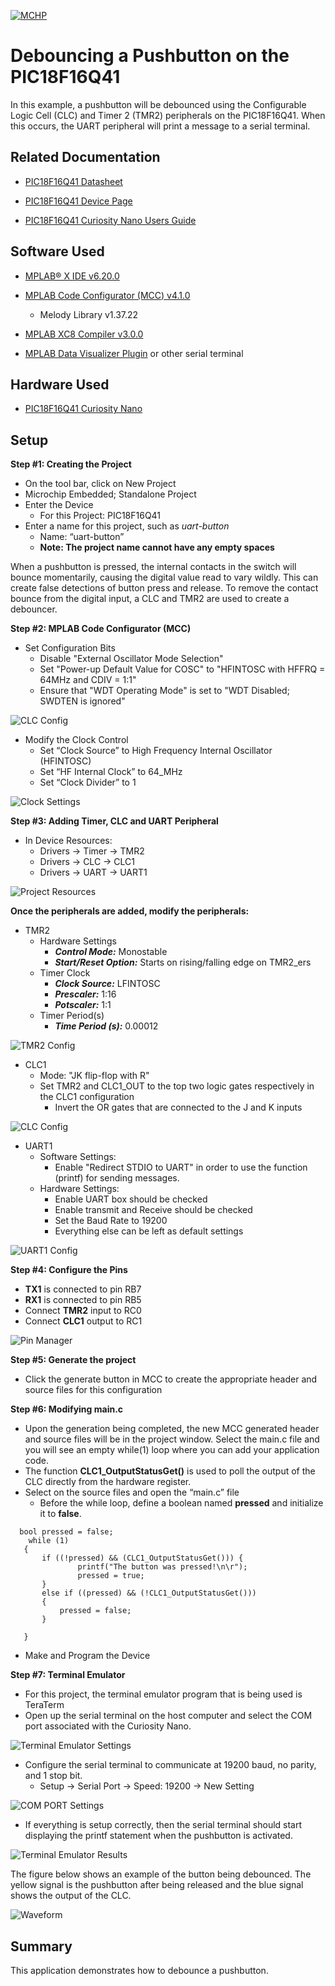 [![MCHP](images/microchip.png)](https://www.microchip.com)

# Debouncing a Pushbutton on the PIC18F16Q41
  In this example, a pushbutton will be debounced using the Configurable Logic Cell (CLC) and Timer 2 (TMR2) peripherals on the PIC18F16Q41. When this occurs, the UART peripheral will print a message to a serial terminal.

## Related Documentation

* [PIC18F16Q41 Datasheet](https://ww1.microchip.com/downloads/en/DeviceDoc/PIC18F06-16Q41-DataSheet-40002214C.pdf)

* [PIC18F16Q41 Device Page](https://www.microchip.com/wwwproducts/en/PIC18F16Q41)

* [PIC18F16Q41 Curiosity Nano Users Guide](https://ww1.microchip.com/downloads/en/DeviceDoc/PIC18F16Q41-Curiosity-Nano-Hardware-User-Guide-DS50003048A.pdf)

## Software Used

* [MPLAB® X IDE v6.20.0](https://www.microchip.com/en-us/development-tools-tools-and-software/mplab-x-ide?utm_source=GitHub&utm_medium=TextLink&utm_campaign=MCU8_MMTCha_pic18q41&utm_content=pic18f16q41-uart-button-mpab-mcc-github)
* [MPLAB Code Configurator (MCC) v4.1.0](https://www.microchip.com/en-us/development-tools-tools-and-software/embedded-software-center/mplab-code-configurator?utm_source=GitHub&utm_medium=TextLink&utm_campaign=MCU8_MMTCha_pic18q41&utm_content=pic18f16q41-uart-button-mpab-mcc-github)
  * Melody Library v1.37.22
* [MPLAB XC8 Compiler v3.0.0](https://www.microchip.com/en-us/development-tools-tools-and-software/mplab-xc-compilers?utm_source=GitHub&utm_medium=TextLink&utm_campaign=MCU8_MMTCha_pic18q41&utm_content=pic18f16q41-uart-button-mpab-mcc-github)

* [MPLAB Data Visualizer Plugin](https://www.microchip.com/en-us/development-tools-tools-and-software/embedded-software-center/mplab-data-visualizer?utm_source=GitHub&utm_medium=TextLink&utm_campaign=MCU8_MMTCha_pic18q41&utm_content=pic18f16q41-uart-button-mpab-mcc-github) or other serial terminal

## Hardware Used

* [PIC18F16Q41 Curiosity Nano](https://www.microchip.com/DevelopmentTools/ProductDetails/PartNO/EV26Q64A?utm_source=GitHub&utm_medium=TextLink&utm_campaign=MCU8_MMTCha_pic18q41&utm_content=pic18f16q41-uart-button-mpab-mcc-github)


## Setup

**Step #1: Creating the Project**
+ On the tool bar, click on New Project
+ Microchip Embedded; Standalone Project
+ Enter the Device
  + For this Project: PIC18F16Q41
+ Enter a name for this project, such as *uart-button*
  + Name: “uart-button”
  + **Note: The project name cannot have any empty spaces**

When a pushbutton is pressed, the internal contacts in the switch will bounce momentarily, causing the digital value read to vary wildly. This can create false detections of button press and release. To remove the contact bounce from the digital input, a CLC and TMR2 are used to create a debouncer.


  **Step #2: MPLAB Code Configurator (MCC)**

  + Set Configuration Bits
    + Disable "External Oscillator Mode Selection"
    + Set "Power-up Default Value for COSC" to "HFINTOSC with HFFRQ = 64MHz and CDIV = 1:1"
    + Ensure that "WDT Operating Mode" is set to "WDT Disabled; SWDTEN is ignored"

![CLC Config](images/Picture8.PNG)

  +	Modify the Clock Control
    +	Set “Clock Source” to High Frequency Internal Oscillator (HFINTOSC)
    + Set “HF Internal Clock” to 64_MHz
    + Set “Clock Divider” to 1

![Clock Settings](images/Picture11.PNG)

**Step #3: Adding Timer, CLC and UART Peripheral**

+ In Device Resources:
    + Drivers &rarr; Timer &rarr; TMR2
    + Drivers &rarr; CLC &rarr; CLC1
    + Drivers &rarr; UART &rarr; UART1

![Project Resources](images/Picture10.PNG)


**Once the peripherals are added, modify the peripherals:**

+ TMR2
  + Hardware Settings
    + ***Control Mode:*** Monostable
    + ***Start/Reset Option:*** Starts on rising/falling edge on TMR2_ers
  + Timer Clock
    + ***Clock Source:*** LFINTOSC
    + ***Prescaler:*** 1:16
    + ***Potscaler:*** 1:1
  + Timer Period(s)
    + ***Time Period (s):*** 0.00012

![TMR2 Config](images/Picture1.PNG)

+ CLC1
  + Mode: "JK flip-flop with R"
  + Set TMR2 and CLC1_OUT to the top two logic gates respectively in the CLC1 configuration
    + Invert the OR gates that are connected to the J and K inputs

![CLC Config](images/Picture7.PNG)

+ UART1
  + Software Settings:
    +	Enable "Redirect STDIO to UART" in order to use the function (printf) for sending messages.
  + Hardware Settings:
    +	Enable UART box should be checked
    + Enable transmit and Receive should be checked
    + Set the Baud Rate to 19200
    + Everything else can be left as default settings


![UART1 Config](images/Picture2.PNG)



  **Step #4: Configure the Pins**
  + **TX1** is connected to pin RB7
  + **RX1** is connected to pin RB5
  + Connect **TMR2** input to RC0
  + Connect **CLC1** output to RC1

![Pin Manager](images/Picture3.PNG)

  **Step #5: Generate the project**
  + Click the generate button in MCC to create the appropriate header and source files for this configuration


  **Step #6: Modifying main.c**
  + Upon the generation being completed, the new MCC generated header and source files will be in the project window. Select the main.c file and you will see an empty while(1) loop where you can add your application code.
  + The function **CLC1_OutputStatusGet()** is used to poll the output of the CLC directly from the hardware register.  
  + Select on the source files and open the “main.c” file
    + Before the while loop, define a boolean named **pressed** and initialize it to **false**.


```     
  bool pressed = false;
    while (1)
   {
       if ((!pressed) && (CLC1_OutputStatusGet())) {
               printf("The button was pressed!\n\r");
               pressed = true;
       }
       else if ((pressed) && (!CLC1_OutputStatusGet()))
       {
           pressed = false;
       }

   }
  ```



  + Make and Program the Device


  **Step #7: Terminal Emulator**

  + For this project, the terminal emulator program that is being used is TeraTerm
  + Open up the serial terminal on the host computer and select the COM port associated with the Curiosity Nano.

  ![Terminal Emulator Settings](images/Picture4.PNG)

  + Configure the serial terminal to communicate at 19200 baud, no parity, and 1 stop bit.  
    + Setup &rarr; Serial Port &rarr; Speed: 19200 &rarr; New Setting  


  ![COM PORT Settings](images/Picture5.PNG)

  + If everything is setup correctly, then the serial terminal should start displaying the printf statement when the pushbutton is activated.

  ![Terminal Emulator Results](images/Picture6.PNG)

The figure below shows an example of the button being debounced. The yellow signal is the pushbutton after being released and the blue signal shows the output of the CLC.


  ![Waveform](images/Picture9.PNG)


## Summary

This application demonstrates how to debounce a pushbutton.
